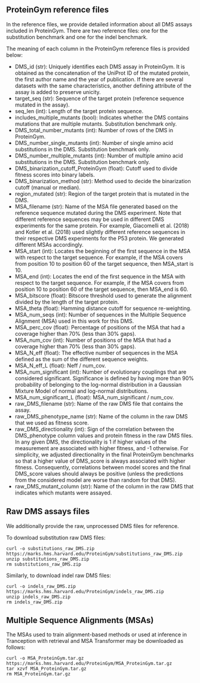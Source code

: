 ## ProteinGym reference files

In the reference files, we provide detailed information about all DMS assays included in ProteinGym. There are two reference files: one for the substitution benchmark and one for the indel benchmark.

The meaning of each column in the ProteinGym reference files is provided below:
- DMS_id (str): Uniquely identifies each DMS assay in ProteinGym. It is obtained as the concatenation of the UniProt ID of the mutated protein, the first author name and the year of publication. If there are several datasets with the same characteristics, another defining attribute of the assay is added to preserve unicity.
- target_seq (str): Sequence of the target protein (reference sequence mutated in the assay).
- seq_len (int): Length of the target protein sequence.
- includes_multiple_mutants (bool): Indicates whether the DMS contains mutations that are multiple mutants. Substitution benchmark only.
- DMS_total_number_mutants (int): Number of rows of the DMS in ProteinGym.
- DMS_number_single_mutants (int): Number of single amino acid substitutions in the DMS. Substitution benchmark only.
- DMS_number_multiple_mutants (int): Number of multiple amino acid substitutions in the DMS. Substitution benchmark only.
- DMS_binarization_cutoff_ProteinGym (float): Cutoff used to divide fitness scores into binary labels.
- DMS_binarization_method (str): Method used to decide the binarization cutoff (manual or median).
- region_mutated (str): Region of the target protein that is mutated in the DMS.
- MSA_filename (str): Name of the MSA file generated based on the reference sequence mutated during the DMS experiment. Note that different reference sequences may be used in different DMS experiments for the same protein. For example, Giacomelli et al. (2018) and Kotler et al. (2018) used slightly different reference sequences in their respective DMS experiments for the P53 protein. We generated different MSAs accordingly.
- MSA_start (int): Locates the beginning of the first sequence in the MSA with respect to the target sequence. For example, if the MSA covers from position 10 to position 60 of the target sequence, then MSA_start is 10.
- MSA_end (int): Locates the end of the first sequence in the MSA with respect to the target sequence. For example, if the MSA covers from position 10 to position 60 of the target sequence, then MSA_end is 60.
- MSA_bitscore (float): Bitscore threshold used to generate the alignment divided by the length of the target protein.
- MSA_theta (float): Hamming distance cutoff for sequence re-weighting.
- MSA_num_seqs (int): Number of sequences in the Multiple Sequence Alignment (MSA) used in this work for this DMS.
- MSA_perc_cov (float): Percentage of positions of the MSA that had a coverage higher than 70% (less than 30% gaps).
- MSA_num_cov (int): Number of positions of the MSA that had a coverage higher than 70% (less than 30% gaps).
- MSA_N_eff (float): The effective number of sequences in the MSA defined as the sum of the different sequence weights.
- MSA_N_eff_L (float): Neff / num_cov.
- MSA_num_significant (int): Number of evolutionary couplings that are considered significant. Significance is defined by having more than 90% probability of belonging to the log-normal distribution in a Gaussian Mixture Model of normal and log-normal distributions.
- MSA_num_significant_L (float): MSA_num_significant / num_cov.
- raw_DMS_filename (str): Name of the raw DMS file that contains the assay.
- raw_DMS_phenotype_name (str): Name of the column in the raw DMS that we used as fitness score.
- raw_DMS_directionality (int): Sign of the correlation between the DMS_phenotype column values and protein fitness in the raw DMS files. In any given DMS, the directionality is 1 if higher values of the measurement are associated with higher fitness, and -1 otherwise. For simplicity, we adjusted directionality in the final ProteinGym benchmarks so that a higher value of DMS_score is always associated with higher fitness. Consequently, correlations between model scores and the final DMS_score values should always be positive (unless the predictions from the considered model are worse than random for that DMS).
- raw_DMS_mutant_column (str): Name of the column in the raw DMS that indicates which mutants were assayed.

## Raw DMS assays files

We additionally provide the raw, unprocessed DMS files for reference.

To download substitution raw DMS files:

```
curl -o substitutions_raw_DMS.zip https://marks.hms.harvard.edu/ProteinGym/substitutions_raw_DMS.zip
unzip substitutions_raw_DMS.zip
rm substitutions_raw_DMS.zip
```

Similarly, to download indel raw DMS files:

```
curl -o indels_raw_DMS.zip https://marks.hms.harvard.edu/ProteinGym/indels_raw_DMS.zip
unzip indels_raw_DMS.zip
rm indels_raw_DMS.zip
```

## Multiple Sequence Alignments (MSAs)

The MSAs used to train alignment-based methods or used at inference in Tranception with retrieval and MSA Transformer may be downloaded as follows:

```
curl -o MSA_ProteinGym.tar.gz https://marks.hms.harvard.edu/ProteinGym/MSA_ProteinGym.tar.gz
tar xzvf MSA_ProteinGym.tar.gz
rm MSA_ProteinGym.tar.gz
```
